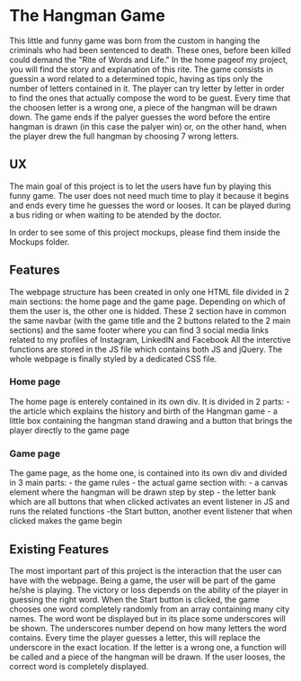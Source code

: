 # The Hangman Game

This little and funny game was born from the custom in hanging the criminals who had been sentenced to death. These ones, before been killed 
could demand the "Rite of Words and Life." 
In the home pageof my project, you will find the story and explanation of this rite.
The game consists in guessin a word related to a determined topic, having as tips only the number of letters contained in it.
The player can try letter by letter in order to find the ones that actually compose the word to be guest.
Every time that the choosen letter is a wrong one, a piece of the hangman will be drawn down. The game ends if the palyer guesses the word 
before the entire hangman is drawn (in this case the palyer win) or, on the other hand, when the player drew the full hangman by choosing 7 wrong 
letters.

## UX

The main goal of this project is to let the users have fun by playing this funny game. The user does not need much time to play it because it
begins and ends every time he guesses the word or looses. It can be played during a bus riding or when waiting to be atended by the doctor.

In order to see some of this project mockups, please find them inside the Mockups folder.

## Features

The webpage structure has been created in only one HTML file divided in 2 main sections: the home page and the game page.
Depending on which of them the user is, the other one is hidded.
These 2 section have in common the same navbar (with the game title and the 2 buttons related to the 2 main sections) and the same footer 
where you can find 3 social media links related to my profiles of Instagram, LinkedIN and Facebook 
All the interctive functions are stored in the JS file which contains both JS and jQuery.
The whole webpage is finally styled by a dedicated CSS file.

### Home page

The home page is enterely contained in its own div. It is divided in 2 parts:
    - the article which explains the history and birth of the Hangman game
    - a little box containing the hangman stand drawing and a button that brings the player directly to the game page

### Game page

The game page, as the home one, is contained into its own div and divided in 3 main parts:
    - the game rules
    - the actual game section with:
        - a canvas element where the hangman will be drawn step by step
        - the letter bank which are all buttons that when clicked activates an event listener in JS and runs the related functions
        -the Start button, another event listener that when clicked makes the game begin

## Existing Features

The most important part of this project is the interaction that the user can have with the webpage. Being a game, the user will be part
of the game he/she is playing. The victory or loss depends on the ability of the player in guessing the right word.
When the Start button is clicked, the game chooses one word completely randomly from an array containing many city names.
The word wont be displayed but in its place some underscores will be shown. The underscores number depend on how many letters the word contains.
Every time the player guesses a letter, this will replace the underscore in the exact location.
If the letter is a wrong one, a function will be called and a piece of the hangman will be drawn.
If the user looses, the correct word is completely displayed. 